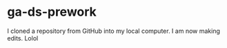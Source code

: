 # ga-ds-prework

I cloned a repository from GitHub into my local computer. I am now making edits. Lolol
